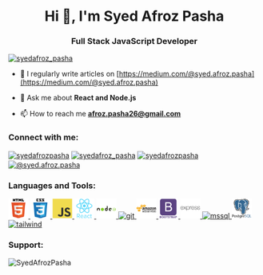 <h1 align="center">Hi 👋, I'm Syed Afroz Pasha</h1>
<h3 align="center">Full Stack JavaScript Developer</h3>

<p align="left"> <a href="https://twitter.com/syedafroz_pasha" target="blank"><img src="https://img.shields.io/twitter/follow/syedafroz_pasha?logo=twitter&style=for-the-badge" alt="syedafroz_pasha" /></a> </p>

- 📝 I regularly write articles on [https://medium.com/@syed.afroz.pasha](https://medium.com/@syed.afroz.pasha)

- 💬 Ask me about **React and Node.js**

- 📫 How to reach me **afroz.pasha26@gmail.com**

<h3 align="left">Connect with me:</h3>
<p align="left">
<a href="https://dev.to/syedafrozpasha" target="blank"><img align="center" src="https://cdn.jsdelivr.net/npm/simple-icons@3.0.1/icons/dev-dot-to.svg" alt="syedafrozpasha" height="30" width="40" /></a>
<a href="https://twitter.com/syedafroz_pasha" target="blank"><img align="center" src="https://raw.githubusercontent.com/rahuldkjain/github-profile-readme-generator/master/src/images/icons/Social/twitter.svg" alt="syedafroz_pasha" height="30" width="40" /></a>
<a href="https://linkedin.com/in/syedafrozpasha" target="blank"><img align="center" src="https://raw.githubusercontent.com/rahuldkjain/github-profile-readme-generator/master/src/images/icons/Social/linked-in-alt.svg" alt="syedafrozpasha" height="30" width="40" /></a>
<a href="https://medium.com/@syed.afroz.pasha" target="blank"><img align="center" src="https://raw.githubusercontent.com/rahuldkjain/github-profile-readme-generator/master/src/images/icons/Social/medium.svg" alt="@syed.afroz.pasha" height="30" width="40" /></a>
</p>

<h3 align="left">Languages and Tools:</h3>
<p align="left"> 
 <a href="https://www.w3.org/html/" target="_blank"> <img src="https://raw.githubusercontent.com/devicons/devicon/master/icons/html5/html5-original-wordmark.svg" alt="html5" width="40" height="40"/> </a>
  <a href="https://www.w3schools.com/css/" target="_blank"> <img src="https://raw.githubusercontent.com/devicons/devicon/master/icons/css3/css3-original-wordmark.svg" alt="css3" width="40" height="40"/> </a>
  <a href="https://developer.mozilla.org/en-US/docs/Web/JavaScript" target="_blank"> <img src="https://raw.githubusercontent.com/devicons/devicon/master/icons/javascript/javascript-original.svg" alt="javascript" width="40" height="40"/> </a> 
    <a href="https://reactjs.org/" target="_blank"> <img src="https://raw.githubusercontent.com/devicons/devicon/master/icons/react/react-original-wordmark.svg" alt="react" width="40" height="40"/> </a> 
    <a href="https://nodejs.org" target="_blank"> <img src="https://raw.githubusercontent.com/devicons/devicon/master/icons/nodejs/nodejs-original-wordmark.svg" alt="nodejs" width="40" height="40"/> </a> 
  <a href="https://git-scm.com/" target="_blank"> <img src="https://www.vectorlogo.zone/logos/git-scm/git-scm-icon.svg" alt="git" width="40" height="40"/> </a>  
<a href="https://aws.amazon.com" target="_blank"> <img src="https://raw.githubusercontent.com/devicons/devicon/master/icons/amazonwebservices/amazonwebservices-original-wordmark.svg" alt="aws" width="40" height="40"/> </a>
 <a href="https://getbootstrap.com" target="_blank"> <img src="https://raw.githubusercontent.com/devicons/devicon/master/icons/bootstrap/bootstrap-plain-wordmark.svg" alt="bootstrap" width="40" height="40"/> </a>
 <a href="https://expressjs.com" target="_blank"> <img src="https://raw.githubusercontent.com/devicons/devicon/master/icons/express/express-original-wordmark.svg" alt="express" width="40" height="40"/> </a>
  <a href="https://www.microsoft.com/en-us/sql-server" target="_blank"> <img src="https://www.svgrepo.com/show/303229/microsoft-sql-server-logo.svg" alt="mssql" width="40" height="40"/> </a> 
  <a href="https://www.postgresql.org" target="_blank"> <img src="https://raw.githubusercontent.com/devicons/devicon/master/icons/postgresql/postgresql-original-wordmark.svg" alt="postgresql" width="40" height="40"/> </a> 
  <a href="https://tailwindcss.com/" target="_blank"> <img src="https://www.vectorlogo.zone/logos/tailwindcss/tailwindcss-icon.svg" alt="tailwind" width="40" height="40"/> </a> </p>

<h3 align="left">Support:</h3>
<p><a href="https://www.buymeacoffee.com/SyedAfrozPasha"> <img align="left" src="https://cdn.buymeacoffee.com/buttons/v2/default-yellow.png" height="50" width="210" alt="SyedAfrozPasha" /></a></p><br><br>
